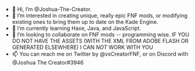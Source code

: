 - 👋 Hi, I’m @Joshua-The-Creator.
- 👀 I’m interested in creating unique, really epic FNF mods, or modifying existing ones to bring them up to date on the Kade Engine.
- 🌱 I’m currently learning Haxe, Java, and JavaScript.
- 💞️ I’m looking to collaborate on FNF mods -- programming wise. IF YOU DO NOT HAVE THE ASSETS (WITH THE XML FROM ADOBE FLASH OR GENERATED ELSEWHERE) I CAN *NOT* WORK WITH YOU
- 📫 You can reach me on Twitter by @vsCreatorFNF, or on Discord with @Joshua The Creator#3946

<!---
Joshua-The-Creator/Joshua-The-Creator is a ✨ special ✨ repository because its `README.md` (this file) appears on your GitHub profile.
You can click the Preview link to take a look at your changes.
--->

